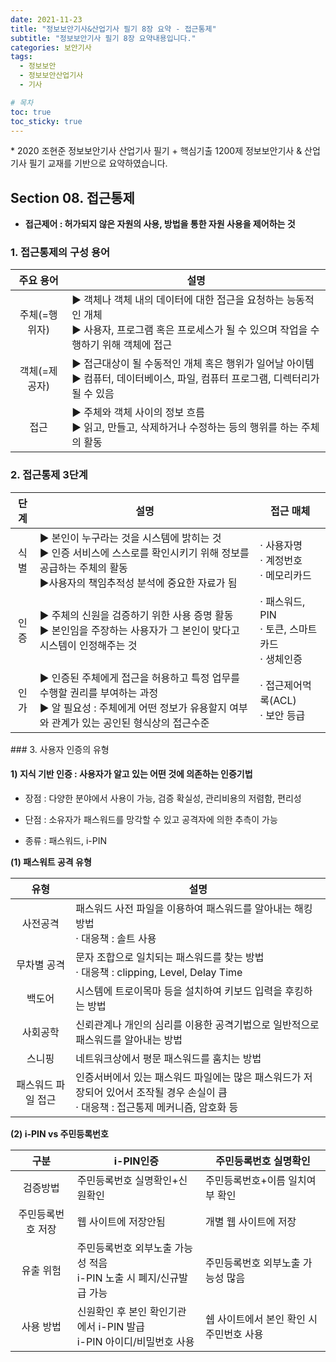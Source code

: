 ```yaml
---
date: 2021-11-23
title: "정보보안기사&산업기사 필기 8장 요약 - 접근통제"
subtitle: "정보보안기사 필기 8장 요약내용입니다."
categories: 보안기사
tags:
  - 정보보안
  - 정보보안산업기사
  - 기사

# 목차
toc: true  
toc_sticky: true 
---
```



\* 2020 조현준 정보보안기사 산업기사 필기 + 핵심기출 1200제 정보보안기사 & 산업기사 필기 교재를 기반으로 요약하였습니다.


## Section 08. 접근통제

* **접근제어 : 허가되지 않은 자원의 사용, 방법을 통한 자원 사용을 제어하는 것**


### 1. 접근통제의 구성 용어
|주요 용어|설명|
|:---:|---|
|주체(=행위자)|▶ 객체나 객체 내의 데이터에 대한 접근을 요청하는 능동적인 개체<br> ▶ 사용자, 프로그램 혹은 프로세스가 될 수 있으며 작업을 수행하기 위해 객체에 접근﻿|
|객체(=제공자)|▶ 접근대상이 될 수동적인 개체 혹은 행위가 일어날 아이템<br> ▶ 컴퓨터, 데이터베이스, 파일, 컴퓨터 프로그램, 디렉터리가 될 수 있음﻿|
|접근|▶ 주체와 객체 사이의 정보 흐름<br> ▶ 읽고, 만들고, 삭제하거나 수정하는 등의 행위를 하는 주체의 활동﻿|

### 2. 접근통제 3단계
|단계|설명|접근 매체|
|:---:|---|---|
|식별|▶ 본인이 누구라는 것을 시스템에 밝히는 것<br> ▶ 인증 서비스에 스스로를 확인시키기 위해 정보를 공급하는 주체의 활동<br>▶사용자의 책임추적성 분석에 중요한 자료가 됨﻿|· 사용자명<br>· 계정번호<br>· 메모리카드|
|인증|▶ 주체의 신원을 검증하기 위한 사용 증명 활동<br> ▶ 본인임을 주장하는 사용자가 그 본인이 맞다고 시스템이 인정해주는 것﻿|· 패스워드, PIN<br>· 토큰, 스마트카드<br>· 생체인증|
|인가|▶ 인증된 주체에게 접근을 허용하고 특정 업무를 수행할 권리를 부여하는 과정<br> ▶ 알 필요성 : 주체에게 어떤 정보가 유용할지 여부와 관계가 있는 공인된 형식상의 접근수준﻿|· 접근제어먹록(ACL)<br>· 보안 등급|

﻿### 3. 사용자 인증의 유형

#### 1) 지식 기반 인증 : 사용자가 알고 있는 어떤 것에 의존하는 인증기법


- 장점 : 다양한 분야에서 사용이 가능, 검증 확실성, 관리비용의 저렴함, 편리성

- 단점 : 소유자가 패스워드를 망각할 수 있고 공격자에 의한 추측이 가능

- 종류 : 패스워드, i-PIN

**﻿(1) 패스워트 공격 유형**

|유형|설명|
|:---:|---|
|사전공격|패스워드 사전 파일을 이용하여 패스워드를 알아내는 해킹방법<br>· 대응책 : 솔트 사용﻿|
|무차별 공격|문자 조합으로 일치되는 패스워드를 찾는 방법<br>· 대응책 : clipping, Level, Delay Time﻿|
|백도어|시스템에 트로이목마 등을 설치하여 키보드 입력을 후킹하는 방법﻿|
|사회공학|신뢰관계나 개인의 심리를 이용한 공격기법으로 일반적으로 패스워드를 알아내는 방법﻿|
|스니핑|네트워크상에서 평문 패스워드를 훔치는 방법﻿|
|패스워드 파일 접근|인증서버에서 있는 패스워드 파일에는 많은 패스워드가 저장되어 있어서 조작될 경우 손실이 큼<br>· 대응책 : 접근통제 메커니즘, 암호화 등﻿|

**﻿(2)  i-PIN vs 주민등록번호**

|구분|i-PIN인증|주민등록번호 실명확인|
|:---:|---|---|
|검증방법|주민등록번호 실명확인+신원확인|주민등록번호+이름 일치여부 확인|
|주민등록번호 저장|웹 사이트에 저장안됨|개별 웹 사이트에 저장|
|유출 위험|주민등록번호 외부노출 가능성 적음<br>i-PIN 노출 시 폐지/신규발급 가능|주민등록번호 외부노출 가능성 많음|
|사용 방법|신원확인 후 본인 확인기관에서 i-PIN 발급<br>i-PIN 아이디/비밀번호 사용|쉡 사이트에서 본인 확인 시 주민번호 사용|


